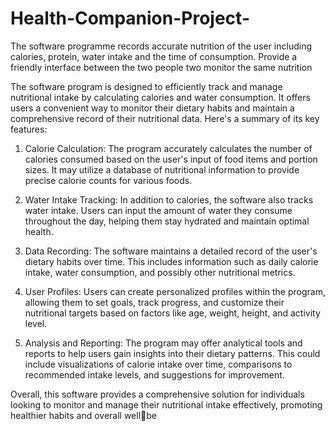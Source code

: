 # Health-Companion-Project-
The software programme records accurate nutrition of the user including calories, protein, water intake and the time of consumption. Provide a friendly interface between the two people two monitor the same nutrition

The software program is designed to efficiently track and manage nutritional intake by 
calculating calories and water consumption. It offers users a convenient way to monitor their 
dietary habits and maintain a comprehensive record of their nutritional data. Here's a 
summary of its key features:

1. Calorie Calculation: The program accurately calculates the number of calories consumed 
based on the user's input of food items and portion sizes. It may utilize a database of 
nutritional information to provide precise calorie counts for various foods.

3. Water Intake Tracking: In addition to calories, the software also tracks water intake. Users 
can input the amount of water they consume throughout the day, helping them stay hydrated 
and maintain optimal health.

5. Data Recording: The software maintains a detailed record of the user's dietary habits over 
time. This includes information such as daily calorie intake, water consumption, and possibly 
other nutritional metrics.

7. User Profiles: Users can create personalized profiles within the program, allowing them to 
set goals, track progress, and customize their nutritional targets based on factors like age, 
weight, height, and activity level.

9. Analysis and Reporting: The program may offer analytical tools and reports to help users 
gain insights into their dietary patterns. This could include visualizations of calorie intake 
over time, comparisons to recommended intake levels, and suggestions for improvement.


Overall, this software provides a comprehensive solution for individuals looking to monitor 
and manage their nutritional intake effectively, promoting healthier habits and overall wellbe
